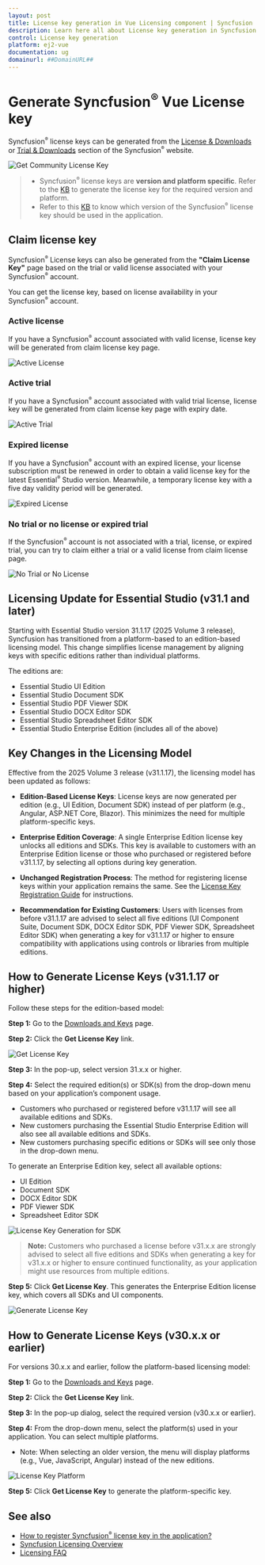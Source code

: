 ```yaml
---
layout: post
title: License key generation in Vue Licensing component | Syncfusion
description: Learn here all about License key generation in Syncfusion Vue Licensing component of Syncfusion Essential JS 2 and more.
control: License key generation 
platform: ej2-vue
documentation: ug
domainurl: ##DomainURL##
---
```


# Generate Syncfusion<sup>®</sup> Vue License key

Syncfusion<sup style="font-size:70%">®</sup> license keys can be generated from the [License & Downloads](https://syncfusion.com/account/downloads) or [Trial & Downloads](https://www.syncfusion.com/account/manage-trials/downloads) section of the Syncfusion<sup style="font-size:70%">&reg;</sup> website.

![Get Community License Key](images/get-community-license-key.png)

> * Syncfusion<sup style="font-size:70%">&reg;</sup> license keys are **version and platform specific**. Refer to the [KB](https://www.syncfusion.com/kb/8976/how-to-generate-license-key-for-licensed-products) to generate the license key for the required version and platform.
> * Refer to this [KB](https://www.syncfusion.com/kb/8951/which-version-syncfusion-license-key-should-i-use-in-my-application) to know which version of the Syncfusion<sup style="font-size:70%">&reg;</sup> license key should be used in the application.

## Claim license key

Syncfusion<sup style="font-size:70%">&reg;</sup> License keys can also be generated from the **"Claim License Key"** page based on the trial or valid license associated with your Syncfusion<sup style="font-size:70%">&reg;</sup> account.

You can get the license key, based on license availability in your Syncfusion<sup style="font-size:70%">&reg;</sup> account.

### Active license

If you have a Syncfusion<sup style="font-size:70%">&reg;</sup> account associated with valid license, license key will be generated from claim license key page.

![Active License](images/active-license.png)

### Active trial

If you have a Syncfusion<sup style="font-size:70%">&reg;</sup> account associated with valid trial license, license key will be generated from claim license key page with expiry date.

![Active Trial](images/active-trial.png)

### Expired license

If you have a Syncfusion<sup style="font-size:70%">&reg;</sup> account with an expired license, your license subscription must be renewed in order to obtain a valid license key for the latest Essential<sup style="font-size:70%">&reg;</sup> Studio version. Meanwhile, a temporary license key with a five day validity period will be generated.

![Expired License](images/expired-license.png)

### No trial or no license or expired trial

If the Syncfusion<sup style="font-size:70%">&reg;</sup> account is not associated with a trial, license, or expired trial, you can try to claim either a trial or a valid license from claim license page.

![No Trial or No License](images/no-active-trial-or-license.png)

## Licensing Update for Essential Studio (v31.1 and later)

Starting with Essential Studio version 31.1.17 (2025 Volume 3 release), Syncfusion has transitioned from a platform-based to an edition-based licensing model. This change simplifies license management by aligning keys with specific editions rather than individual platforms.

The editions are:

- Essential Studio UI Edition
- Essential Studio Document SDK
- Essential Studio PDF Viewer SDK
- Essential Studio DOCX Editor SDK
- Essential Studio Spreadsheet Editor SDK
- Essential Studio Enterprise Edition (includes all of the above)

## Key Changes in the Licensing Model

Effective from the 2025 Volume 3 release (v31.1.17), the licensing model has been updated as follows:

- **Edition-Based License Keys**: License keys are now generated per edition (e.g., UI Edition, Document SDK) instead of per platform (e.g., Angular, ASP.NET Core, Blazor). This minimizes the need for multiple platform-specific keys.

- **Enterprise Edition Coverage**:  A single Enterprise Edition license key unlocks all editions and SDKs. This key is available to customers with an Enterprise Edition license or those who purchased or registered before v31.1.17, by selecting all options during key generation.

- **Unchanged Registration Process**: The method for registering license keys within your application remains the same. See the [License Key Registration Guide](https://ej2.syncfusion.com/vue/documentation/licensing/license-key-registration) for instructions.

- **Recommendation for Existing Customers**: Users with licenses from before v31.1.17 are advised to select all five editions (UI Component Suite, Document SDK, DOCX Editor SDK, PDF Viewer SDK, Spreadsheet Editor SDK) when generating a key for v31.1.17 or higher to ensure compatibility with applications using controls or libraries from multiple editions.

## How to Generate License Keys (v31.1.17 or higher)

Follow these steps for the edition-based model:

**Step 1:** Go to the [Downloads and Keys](https://www.syncfusion.com/account/downloads) page.

**Step 2:** Click the **Get License Key** link.

![Get License Key](images/get-License-Key.png)

**Step 3:** In the pop-up, select version 31.x.x or higher.

**Step 4:** Select the required edition(s) or SDK(s) from the drop-down menu based on your application’s component usage.

- Customers who purchased or registered before v31.1.17 will see all available editions and SDKs.
- New customers purchasing the Essential Studio Enterprise Edition will also see all available editions and SDKs.
- New customers purchasing specific editions or SDKs will see only those in the drop-down menu.

To generate an Enterprise Edition key, select all available options:

- UI Edition
- Document SDK
- DOCX Editor SDK
- PDF Viewer SDK
- Spreadsheet Editor SDK

![License Key Generation for SDK](images/license-Key-SDKV1.png)

>**Note:** Customers who purchased a license before v31.x.x are strongly advised to select all five editions and SDKs when generating a key for v31.x.x or higher to ensure continued functionality, as your application might use resources from multiple editions.

**Step 5:** Click **Get License Key**. This generates the Enterprise Edition license key, which covers all SDKs and UI components.

![Generate License Key](images/generate-License-Key.png)

## How to Generate License Keys (v30.x.x or earlier)

For versions 30.x.x and earlier, follow the platform-based licensing model:

**Step 1:** Go to the [Downloads and Keys](https://www.syncfusion.com/account/downloads) page.

**Step 2:** Click the **Get License Key** link.

**Step 3:** In the pop-up dialog, select the required version (v30.x.x or earlier).

**Step 4:**  From the drop-down menu, select the platform(s) used in your application. You can select multiple platforms.

- Note: When selecting an older version, the menu will display platforms (e.g., Vue, JavaScript, Angular) instead of the new editions.

![License Key Platform](images/license-Key-Platform.png)

**Step 5:** Click **Get License Key** to generate the platform-specific key.

## See also

* [How to register Syncfusion<sup style="font-size:70%">&reg;</sup> license key in the application?](https://ej2.syncfusion.com/vue/documentation/licensing/license-key-registration)
* [Syncfusion Licensing Overview](https://ej2.syncfusion.com/vue/documentation/licensing/overview)
* [Licensing FAQ](https://ej2.syncfusion.com/vue/documentation/licensing/licensing-troubleshoot)